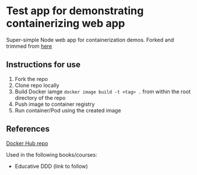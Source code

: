 # Test app for demonstrating containerizing web app

Super-simple Node web app for containerization demos. Forked and trimmed from [here](https://github.com/nigelpoulton/pluralsight-docker-CI)

## Instructions for use

1. Fork the repo 
2. Clone repo locally
3. Build Docker iamge `docker image build -t <tag> .` from within the root directory of the repo 
4. Push image to container registry
5. Run container/Pod using the created image

## References

[Docker Hub repo](https://hub.docker.com/repository/docker/nigelpoulton/ddd-web/general)

Used in the following books/courses:
- Educative DDD (link to follow)